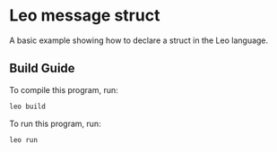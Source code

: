 # Leo message struct 
A basic example showing how to declare a struct in the Leo language.

## Build Guide

To compile this program, run:
```bash
leo build
```

To run this program, run:
```bash
leo run
```